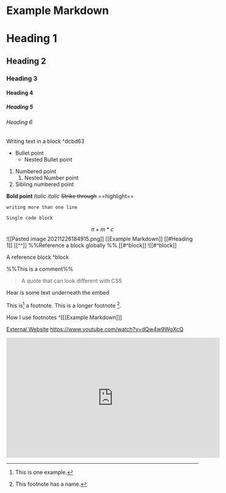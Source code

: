 # Example Markdown
# Heading 1
## Heading 2
### Heading 3
#### Heading 4
##### Heading 5
###### Heading 6

Writing text in a block ^dcbd63
* Bullet point
	* Nested Bullet point
1. Numbered point
	1. Nested Number point
2. Sibling numbered point

**Bold point**
*Italic* _italic_
~~Strike through~~
==highlight==

```Language Spec
writing more than one line
```
`Single code block`

$$\pi + m*c$$
![[Pasted image 20211226184915.png]]
[[Example Markdown]]
[[#Heading 1]]
[[^^]] %%Reference a block globally %%
[[#^block]]
![[#^block]]

A reference block ^block

%%This is a comment%%
> A quote that can look different with CSS

Hear is some text underneath the embed

This is[^1] a footnote.
This is a longer footnote [^footnote].

[^1]: This is one example.
[^footnote]: This footnote has a name.

How I use footnotes ^[[[Example Markdown]]]

[External Website](https://obsidian.md)
https://www.youtube.com/watch?v=dQw4w9WgXcQ
<iframe width="560" height="315" src="https://www.youtube.com/embed/njibNuFQwjw" title="YouTube video player" frameborder="0" allow="accelerometer; autoplay; clipboard-write; encrypted-media; gyroscope; picture-in-picture" allowfullscreen></iframe>
